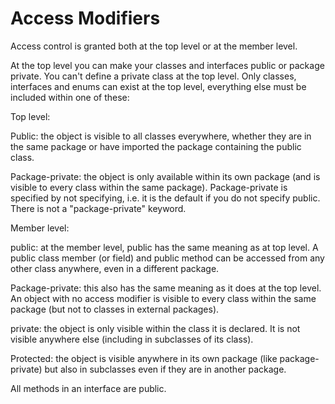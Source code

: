 # Access Modifiers

Access control is granted both at the top level or at the member level.

At the top level you can make your classes and interfaces public or package private.
You can't define a private class at the top level.  Only classes, interfaces and enums
can exist at the top level, everything else must be included within one of these:

Top level:

Public: the object is visible to all classes everywhere, whether they are in the 
same package or have imported the package containing the public class.

Package-private: the object is only available within its own package (and is
visible to every class within the same package).  Package-private is specified by
not specifying, i.e. it is the default if you do not specify public.  There is not a 
"package-private" keyword.

Member level:

public: at the member level, public has the same meaning as at top level.  A public class
member (or field) and public method can be accessed from any other class anywhere, even in a 
different package.

Package-private: this also has the same meaning as it does at the top level.  An object with
no access modifier is visible to every class within the same package (but not to classes in 
external packages).

private: the object is only visible within the class it is declared.  It is not visible anywhere
else (including in subclasses of its class).

Protected: the object is visible anywhere in its own package (like package-private) but also in
subclasses even if they are in another package.

All methods in an interface are public.  
